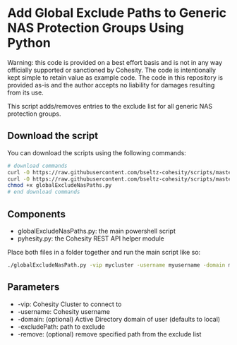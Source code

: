 # Add Global Exclude Paths to Generic NAS Protection Groups Using Python

Warning: this code is provided on a best effort basis and is not in any way officially supported or sanctioned by Cohesity. The code is intentionally kept simple to retain value as example code. The code in this repository is provided as-is and the author accepts no liability for damages resulting from its use.

This script adds/removes entries to the exclude list for all generic NAS protection groups.

## Download the script

You can download the scripts using the following commands:

```bash
# download commands
curl -O https://raw.githubusercontent.com/bseltz-cohesity/scripts/master/python/globalExcludePaths/globalExcludeNasPaths.py
curl -O https://raw.githubusercontent.com/bseltz-cohesity/scripts/master/python/pyhesity.py
chmod +x globalExcludeNasPaths.py
# end download commands
```

## Components

* globalExcludeNasPaths.py: the main powershell script
* pyhesity.py: the Cohesity REST API helper module

Place both files in a folder together and run the main script like so:

```bash
./globalExcludeNasPath.py -vip mycluster -username myusername -domain mydomain.net -excludePath '/junk'
```

## Parameters

* -vip: Cohesity Cluster to connect to
* -username: Cohesity username
* -domain: (optional) Active Directory domain of user (defaults to local)
* -excludePath: path to exclude
* -remove: (optional) remove specified path from the exclude list
